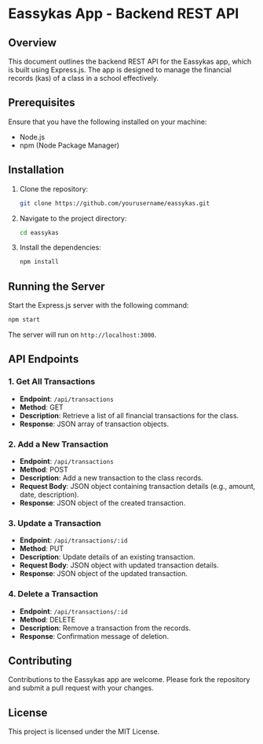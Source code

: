 # Eassykas App - Backend REST API

## Overview

This document outlines the backend REST API for the Eassykas app, which is built using Express.js. The app is designed to manage the financial records (kas) of a class in a school effectively.

## Prerequisites

Ensure that you have the following installed on your machine:

- Node.js
- npm (Node Package Manager)

## Installation

1. Clone the repository:
   ```bash
   git clone https://github.com/yourusername/eassykas.git
   ```
2. Navigate to the project directory:
   ```bash
   cd eassykas
   ```
3. Install the dependencies:
   ```bash
   npm install
   ```

## Running the Server

Start the Express.js server with the following command:

```bash
npm start
```

The server will run on `http://localhost:3000`.

## API Endpoints

### 1. Get All Transactions

- **Endpoint**: `/api/transactions`
- **Method**: GET
- **Description**: Retrieve a list of all financial transactions for the class.
- **Response**: JSON array of transaction objects.

### 2. Add a New Transaction

- **Endpoint**: `/api/transactions`
- **Method**: POST
- **Description**: Add a new transaction to the class records.
- **Request Body**: JSON object containing transaction details (e.g., amount, date, description).
- **Response**: JSON object of the created transaction.

### 3. Update a Transaction

- **Endpoint**: `/api/transactions/:id`
- **Method**: PUT
- **Description**: Update details of an existing transaction.
- **Request Body**: JSON object with updated transaction details.
- **Response**: JSON object of the updated transaction.

### 4. Delete a Transaction

- **Endpoint**: `/api/transactions/:id`
- **Method**: DELETE
- **Description**: Remove a transaction from the records.
- **Response**: Confirmation message of deletion.

## Contributing

Contributions to the Eassykas app are welcome. Please fork the repository and submit a pull request with your changes.

## License

This project is licensed under the MIT License.
